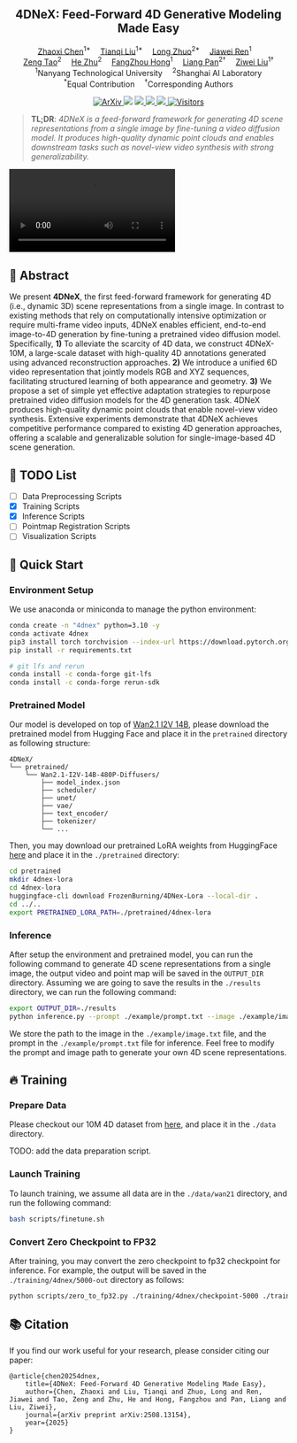 <div align="center">

## 4DNeX: Feed-Forward 4D Generative Modeling Made Easy

</div>

<div>
<div align="center">
    <a href='https://frozenburning.github.io/' target='_blank'>Zhaoxi Chen</a><sup>1*</sup>&emsp;
    <a href='http://tqtqliu.github.io/' target='_blank'>Tianqi Liu</a><sup>1*</sup>&emsp;
    <a href='https://zhuolong3.github.io/' target='_blank'>Long Zhuo</a><sup>2*</sup>&emsp;   
    <a href='https://jiawei-ren.github.io/' target='_blank'>Jiawei Ren</a><sup>1</sup>&emsp; <br>
    <a href='https://zeng-tao.github.io/' target='_blank'>Zeng Tao</a><sup>2</sup>&emsp;
    <a href='https://scholar.google.com/citations?hl=zh-CN&user=rI0fhugAAAAJ' target='_blank'>He Zhu</a><sup>2</sup>&emsp;
    <a href='https://hongfz16.github.io/' target='_blank'>FangZhou Hong</a><sup>1</sup>&emsp;
    <a href='https://scholar.google.com/citations?user=lSDISOcAAAAJ&hl=zh-CN' target='_blank'>Liang Pan</a><sup>2†</sup>&emsp;
    <a href='https://liuziwei7.github.io/' target='_blank'>Ziwei Liu</a><sup>1†</sup>
</div>
<div>
<div align="center">
    <sup>1</sup>Nanyang Technological University&emsp;
    <sup>2</sup>Shanghai AI Laboratory
</div>
<div align="center">
<sup>*</sup>Equal Contribution&emsp;  <sup>†</sup>Corresponding Authors
</div>

<p align="center">
  <a href="https://arxiv.org/abs/2508.13154" target='_blank'>
    <img src="http://img.shields.io/badge/arXiv-2508.13154-b31b1b?logo=arxiv&logoColor=b31b1b" alt="ArXiv">
  </a>
  <a href="https://4dnex.github.io/4DNeX.pdf" target='_blank'><img src="https://img.shields.io/badge/Paper-PDF-f5cac3?logo=adobeacrobatreader&logoColor=red"/></a>
  <a href="https://4dnex.github.io/" target='_blank'>
    <img src="https://img.shields.io/badge/Project-Page-red?logo=googlechrome&logoColor=red">
  </a>
  <a href="https://huggingface.co/datasets/3DTopia/4DNeX-10M" target='_blank'>
    <img src="https://img.shields.io/badge/Dataset-Download-green?logo=googledrive&logoColor=white">
  </a>
  <a href="https://www.youtube.com/watch?v=jaXNU1-0zgk">
    <img src="https://img.shields.io/badge/YouTube-Video-blue?logo=youtube&logoColor=blue">
  </a>
  <a href="#">
    <img src="https://visitor-badge.laobi.icu/badge?page_id=3DTopia.4DNeX" alt="Visitors">
  </a>
</p>


>**TL;DR**: <em>4DNeX is a feed-forward framework for generating 4D scene representations from a single image by fine-tuning a video diffusion model. It produces high-quality dynamic point clouds and enables downstream tasks such as novel-view video synthesis with strong generalizability.</em>


<video controls autoplay src="https://github.com/user-attachments/assets/7e158b4c-4da6-44f6-b9d0-fa3a427606e5"></video>

## 🌟 Abstract

We present **4DNeX**, the first feed-forward framework for generating 4D (i.e., dynamic 3D) scene representations from a single image. In contrast to existing methods that rely on computationally intensive optimization or require multi-frame video inputs, 4DNeX enables efficient, end-to-end image-to-4D generation by fine-tuning a pretrained video diffusion model. Specifically, **1)** To alleviate the scarcity of 4D data, we construct 4DNeX-10M, a large-scale dataset with high-quality 4D annotations generated using advanced reconstruction approaches. **2)** We introduce a unified 6D video representation that jointly models RGB and XYZ sequences, facilitating structured learning of both appearance and geometry. **3)** We propose a set of simple yet effective adaptation strategies to repurpose pretrained video diffusion models for the 4D generation task. 4DNeX produces high-quality dynamic point clouds that enable novel-view video synthesis. Extensive experiments demonstrate that 4DNeX achieves competitive performance compared to existing 4D generation approaches, offering a scalable and generalizable solution for single-image-based 4D scene generation.

## 🚧 TODO List
- [ ] Data Preprocessing Scripts
- [x] Training Scripts
- [x] Inference Scripts
- [ ] Pointmap Registration Scripts
- [ ] Visualization Scripts

## 🚀 Quick Start

### Environment Setup
We use anaconda or miniconda to manage the python environment:
```bash
conda create -n "4dnex" python=3.10 -y
conda activate 4dnex
pip3 install torch torchvision --index-url https://download.pytorch.org/whl/cu121
pip install -r requirements.txt

# git lfs and rerun
conda install -c conda-forge git-lfs
conda install -c conda-forge rerun-sdk
```

### Pretrained Model
Our model is developed on top of [Wan2.1 I2V 14B](https://huggingface.co/Wan-AI/Wan2.1-I2V-14B-480P-Diffusers), please download the pretrained model from Hugging Face and place it in the `pretrained` directory as following structure:
```
4DNeX/
└── pretrained/
    └── Wan2.1-I2V-14B-480P-Diffusers/
        ├── model_index.json
        ├── scheduler/
        ├── unet/
        ├── vae/
        ├── text_encoder/
        ├── tokenizer/
        └── ...
```
Then, you may download our pretrained LoRA weights from HuggingFace [here](https://huggingface.co/FrozenBurning/4DNex-Lora) and place it in the `./pretrained` directory:
```bash
cd pretrained
mkdir 4dnex-lora
cd 4dnex-lora
huggingface-cli download FrozenBurning/4DNex-Lora --local-dir .
cd ../..
export PRETRAINED_LORA_PATH=./pretrained/4dnex-lora
```

### Inference 
After setup the environment and pretrained model, you can run the following command to generate 4D scene representations from a single image, the output video and point map will be saved in the `OUTPUT_DIR` directory. Assuming we are going to save the results in the `./results` directory, we can run the following command:
```bash
export OUTPUT_DIR=./results
python inference.py --prompt ./example/prompt.txt --image ./example/image.txt --out $OUTPUT_DIR --sft_path ./pretrained/Wan2.1-I2V-14B-480P-Diffusers/transformer  --type i2vwbw-demb-samerope --mode xyzrgb --lora_path $PRETRAINED_LORA_PATH --lora_rank 64
```
We store the path to the image in the `./example/image.txt` file, and the prompt in the `./example/prompt.txt` file for inference. Feel free to modify the prompt and image path to generate your own 4D scene representations.

## 🔥 Training

### Prepare Data
Please checkout our 10M 4D dataset from [here](https://huggingface.co/datasets/3DTopia/4DNeX-10M), and place it in the `./data` directory. 

TODO: add the data preparation script.

### Launch Training
To launch training, we assume all data are in the `./data/wan21` directory, and run the following command:
```bash
bash scripts/finetune.sh
```

### Convert Zero Checkpoint to FP32
After training, you may convert the zero checkpoint to fp32 checkpoint for inference. For example, the output will be saved in the `./training/4dnex/5000-out` directory as follows:
```bash
python scripts/zero_to_fp32.py ./training/4dnex/checkpoint-5000 ./training/4dnex/5000-out --safe_serialization
```

## 📚 Citation
If you find our work useful for your research, please consider citing our paper:

```
@article{chen20254dnex,
    title={4DNeX: Feed-Forward 4D Generative Modeling Made Easy},
    author={Chen, Zhaoxi and Liu, Tianqi and Zhuo, Long and Ren, Jiawei and Tao, Zeng and Zhu, He and Hong, Fangzhou and Pan, Liang and Liu, Ziwei},
    journal={arXiv preprint arXiv:2508.13154},
    year={2025}
}
```
